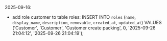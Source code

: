 2025-09-16:
- add role customer to table roles:
    INSERT INTO `roles` (`name`, `display_name`, `description`, `removable`, `created_at`, `updated_at`) VALUES ('Customer', 'Customer', 'Customer create packing', 0, '2025-09-26 21:04:12', '2025-09-26 21:04:19');
